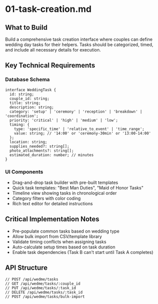 # 01-task-creation.md

## What to Build

Build a comprehensive task creation interface where couples can define wedding day tasks for their helpers. Tasks should be categorized, timed, and include all necessary details for execution.

## Key Technical Requirements

### Database Schema

```
interface WeddingTask {
  id: string;
  couple_id: string;
  title: string;
  description: string;
  category: 'setup' | 'ceremony' | 'reception' | 'breakdown' | 'coordination';
  priority: 'critical' | 'high' | 'medium' | 'low';
  timing: {
    type: 'specific_time' | 'relative_to_event' | 'time_range';
    value: string; // '14:00' or 'ceremony-30min' or '13:00-14:00'
  };
  location: string;
  supplies_needed?: string[];
  photo_attachments?: string[];
  estimated_duration: number; // minutes
}
```

### UI Components

- Drag-and-drop task builder with pre-built templates
- Quick task templates: "Best Man Duties", "Maid of Honor Tasks"
- Timeline view showing tasks in chronological order
- Category filters with color coding
- Rich text editor for detailed instructions

## Critical Implementation Notes

- Pre-populate common tasks based on wedding type
- Allow bulk import from CSV/template library
- Validate timing conflicts when assigning tasks
- Auto-calculate setup times based on task duration
- Enable task dependencies (Task B can't start until Task A completes)

## API Structure

```
// POST /api/wedme/tasks
// GET /api/wedme/tasks/:couple_id
// PUT /api/wedme/tasks/:task_id
// DELETE /api/wedme/tasks/:task_id
// POST /api/wedme/tasks/bulk-import
```